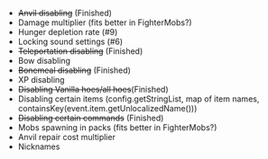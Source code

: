 - ~~Anvil disabling~~ (Finished)
- Damage multiplier (fits better in FighterMobs?)
- Hunger depletion rate (#9)
- Locking sound settings (#6)
- ~~Teleportation disabling~~ (Finished)
- Bow disabling
- ~~Bonemeal disabling~~ (Finished)
- XP disabling
- ~~Disabling Vanilla hoes/all hoes~~(Finished)
- Disabling certain items (config.getStringList, map of item names, containsKey(event.item.getUnlocalizedName()))
- ~~Disabling certain commands~~ (Finished)
- Mobs spawning in packs (fits better in FighterMobs?)
- Anvil repair cost multiplier
- Nicknames
